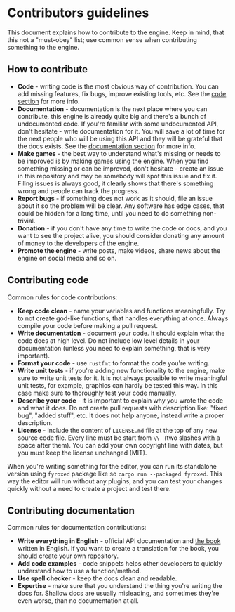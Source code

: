 # Contributors guidelines

This document explains how to contribute to the engine. Keep in mind, that this not a "must-obey" list; use common sense
when contributing something to the engine.

## How to contribute

- **Code** - writing code is the most obvious way of contribution. You can add missing features, fix bugs, improve
  existing
  tools, etc. See the [code section](#contributing-code) for more info.
- **Documentation** - documentation is the next place where you can contribute, this engine is already quite big and
  there's
  a bunch of undocumented code. If you're familiar with some undocumented API, don't hesitate - write documentation for
  it.
  You will save a lot of time for the next people who will be using this API and they will be grateful that the docs
  exists.
  See the [documentation section](#contributing-documentation) for more info.
- **Make games** - the best way to understand what's missing or needs to be improved is by making games using the
  engine.
  When you find something missing or can be improved, don't hesitate - create an issue in this repository and may be
  somebody will spot this issue and fix it. Filing issues is always good, it clearly shows that there's something wrong
  and people can track the progress.
- **Report bugs** - if something does not work as it should, file an issue about it so the problem will be clear. Any
  software
  has edge cases, that could be hidden for a long time, until you need to do something non-trivial.
- **Donation** - if you don't have any time to write the code or docs, and you want to see the project alive, you should
  consider donating any amount of money to the developers of the engine.
- **Promote the engine** - write posts, make videos, share news about the engine on social media and so on.

## Contributing code

Common rules for code contributions:

- **Keep code clean** - name your variables and functions meaningfully. Try to not create god-like functions, that
  handles
  everything at once. Always compile your code before making a pull request.
- **Write documentation** - document your code. It should explain what the code does at high level. Do not include low
  level details in your documentation (unless you need to explain something, that is very important).
- **Format your code** - use `rustfmt` to format the code you're writing.
- **Write unit tests** - if you're adding new functionality to the engine, make sure to write unit tests for it. It is
  not always possible to write meaningful unit tests, for example, graphics can hardly be tested this way. In this case
  make sure to thoroughly test your code manually.
- **Describe your code** - it is important to explain why you wrote the code and what it does. Do not create pull
  requests
  with description like: "fixed bug", "added stuff", etc. It does not help anyone, instead write a proper description.
- **License** - include the content of `LICENSE.md` file at the top of any new source code file. Every line must be
  start from `\\ ` (two slashes with a space after them). You can add your own copyright line with dates, but you must
  keep the license unchanged (MIT).

When you're writing something for the editor, you can run its standalone version using `fyroxed` package like so
`cargo run --packaged fyroxed`. This way the editor will run without any plugins, and you can test your changes quickly
without a need to create a project and test there.

## Contributing documentation

Common rules for documentation contributions:

- **Write everything in English** - official API documentation and [the book](https://fyrox-book.github.io/) written in
  English. If you want to create a translation for the book, you should create your own repository.
- **Add code examples** - code snippets helps other developers to quickly understand how to use a function/method.
- **Use spell checker** - keep the docs clean and readable.
- **Expertise** - make sure that you understand the thing you're writing the docs for. Shallow docs are usually
  misleading,
  and sometimes they're even worse, than no documentation at all. 